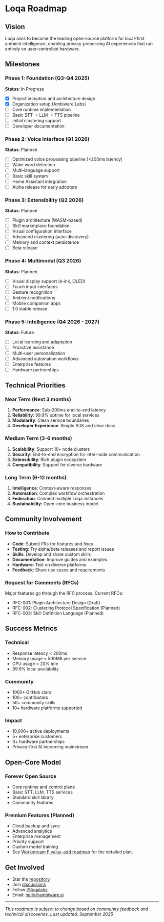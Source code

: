 # Loqa Roadmap

## Vision

Loqa aims to become the leading open-source platform for local-first ambient intelligence, enabling privacy-preserving AI experiences that run entirely on user-controlled hardware.

## Milestones

### Phase 1: Foundation (Q3-Q4 2025)
**Status**: In Progress

- [x] Project inception and architecture design
- [x] Organization setup (Ambiware Labs)
- [ ] Core runtime implementation
- [ ] Basic STT → LLM → TTS pipeline
- [ ] Initial clustering support
- [ ] Developer documentation

### Phase 2: Voice Interface (Q1 2026)
**Status**: Planned

- [ ] Optimized voice processing pipeline (<200ms latency)
- [ ] Wake word detection
- [ ] Multi-language support
- [ ] Basic skill system
- [ ] Home Assistant integration
- [ ] Alpha release for early adopters

### Phase 3: Extensibility (Q2 2026)
**Status**: Planned

- [ ] Plugin architecture (WASM-based)
- [ ] Skill marketplace foundation
- [ ] Visual configuration interface
- [ ] Advanced clustering (auto-discovery)
- [ ] Memory and context persistence
- [ ] Beta release

### Phase 4: Multimodal (Q3 2026)
**Status**: Planned

- [ ] Visual display support (e-ink, OLED)
- [ ] Touch input interfaces
- [ ] Gesture recognition
- [ ] Ambient notifications
- [ ] Mobile companion apps
- [ ] 1.0 stable release

### Phase 5: Intelligence (Q4 2026 - 2027)
**Status**: Future

- [ ] Local learning and adaptation
- [ ] Proactive assistance
- [ ] Multi-user personalization
- [ ] Advanced automation workflows
- [ ] Enterprise features
- [ ] Hardware partnerships

## Technical Priorities

### Near Term (Next 3 months)
1. **Performance**: Sub-200ms end-to-end latency
2. **Reliability**: 99.9% uptime for local services
3. **Modularity**: Clean service boundaries
4. **Developer Experience**: Simple SDK and clear docs

### Medium Term (3-6 months)
1. **Scalability**: Support 10+ node clusters
2. **Security**: End-to-end encryption for inter-node communication
3. **Extensibility**: Rich plugin ecosystem
4. **Compatibility**: Support for diverse hardware

### Long Term (6-12 months)
1. **Intelligence**: Context-aware responses
2. **Automation**: Complex workflow orchestration
3. **Federation**: Connect multiple Loqa instances
4. **Sustainability**: Open-core business model

## Community Involvement

### How to Contribute

- **Code**: Submit PRs for features and fixes
- **Testing**: Try alpha/beta releases and report issues
- **Skills**: Develop and share custom skills
- **Documentation**: Improve guides and examples
- **Hardware**: Test on diverse platforms
- **Feedback**: Share use cases and requirements

### Request for Comments (RFCs)

Major features go through the RFC process. Current RFCs:

- RFC-001: Plugin Architecture Design (Draft)
- RFC-002: Clustering Protocol Specification (Planned)
- RFC-003: Skill Definition Language (Planned)

## Success Metrics

### Technical
- Response latency < 200ms
- Memory usage < 500MB per service
- CPU usage < 20% idle
- 99.9% local availability

### Community
- 1000+ GitHub stars
- 100+ contributors
- 50+ community skills
- 10+ hardware platforms supported

### Impact
- 10,000+ active deployments
- 5+ enterprise customers
- 3+ hardware partnerships
- Privacy-first AI becoming mainstream

## Open-Core Model

### Forever Open Source
- Core runtime and control plane
- Basic STT, LLM, TTS services
- Standard skill library
- Community features

### Premium Features (Planned)
- Cloud backup and sync
- Advanced analytics
- Enterprise management
- Priority support
- Custom model training
- See [Workstream F value-add roadmap](workstream-f/value_add_roadmap.md) for the detailed plan.

## Get Involved

- Star the [repository](https://github.com/loqalabs/loqa-core)
- Join [discussions](https://github.com/loqalabs/loqa-meta/discussions)
- Follow [@loqalabs](https://github.com/loqalabs)
- Email: hello@ambiware.ai

---

*This roadmap is subject to change based on community feedback and technical discoveries. Last updated: September 2025*
